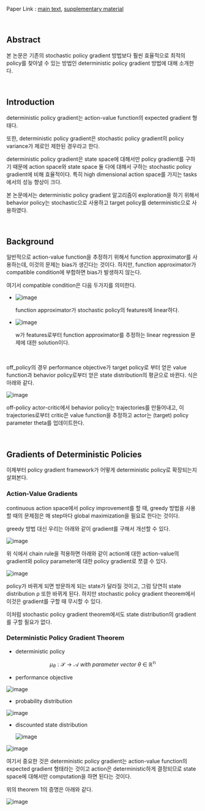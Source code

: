 Paper Link : [main text](http://proceedings.mlr.press/v32/silver14.pdf), [supplementary material](http://proceedings.mlr.press/v32/silver14-supp.pdf)

<br />

## Abstract

본 논문은 기존의 stochastic policy gradient 방법보다 훨씬 효율적으로 최적의 policy를 찾아낼 수 있는 방법인 deterministic policy gradient 방법에 대해 소개한다.

<br />

## Introduction

deterministic policy gradient는 action-value function의 expected gradient 형태다.

또한, deterministic policy gradient은 stochastic policy gradient의 policy variance가 제로인 제한된 경우라고 한다.

deterministic policy gradient은 state space에 대해서만 policy gradient를 구하기 때문에 action space와 state space 둘 다에 대해서 구하는 stochastic policy gradient에 비해 효율적이다. 특히 high dimensional action space를 가지는 tasks에서의 성능 향상이 크다.

본 논문에서는 deterministic policy gradient 알고리즘이 exploration을 하기 위해서 behavior policy는 stochastic으로 사용하고 target policy를 deterministic으로 사용하였다.

<br />

##  Background

일반적으로 action-value function을 추정하기 위해서 function approximator를 사용하는데, 이것의 문제는 bias가 생긴다는 것이다. 하지만, function approximator가 compatible condition에 부합하면 bias가 발생하지 않는다.

여기서 compatible condition은 다음 두가지를 의미한다.

- ![image](https://user-images.githubusercontent.com/59254578/73548670-87075d00-4484-11ea-93d2-a7756e3290f8.png)

  function approximator가 stochastic policy의 features에 linear하다.

- ![image](https://user-images.githubusercontent.com/59254578/73548889-e9f8f400-4484-11ea-878c-1eff0de94d59.png)

  w가 features로부터 function approximator를 추정하는 linear regression 문제에 대한 solution이다.

<br />

off_policy의 경우 performance objective가 target policy로 부터 얻은 value function과 behavior policy로부터 얻은 state distribution의 평균으로 바뀐다. 식은 아래와 같다.

![image](https://user-images.githubusercontent.com/59254578/73550583-2ed25a00-4488-11ea-8b26-1a9b1d1b1479.png)

off-policy actor-critic에서 behavior policy는 trajectories를 만들어내고, 이 trajectories로부터 critic은 value function을 추정하고 actor는 (target) policy parameter theta를 업데이트한다.

<br />

## Gradients of Deterministic Policies

이제부터 policy gradient framework가 어떻게 deterministic policy로 확장되는지 살펴본다.



### Action-Value Gradients

continuous action space에서 policy improvement를 할 때, greedy 방법을 사용할 때의 문제점은 매 step마다 global maximization을 필요로 한다는 것이다.

greedy 방법 대신 우리는 아래와 같이 gradient를 구해서 개선할 수 있다.

![image](https://user-images.githubusercontent.com/59254578/73586069-d16ff480-44eb-11ea-826f-1c34357a6ddf.png)

위 식에서 chain rule을 적용하면 아래와 같이 action에 대한 action-value의 gradient와 policy parameter에 대한 policy gradient로 쪼갤 수 있다.

![image](https://user-images.githubusercontent.com/59254578/73586142-84d8e900-44ec-11ea-9c56-106569741ec5.png)

policy가 바뀌게 되면 방문하게 되는 state가 달라질 것이고, 그럼 당연히 state distribution ρ 또한 바뀌게 된다. 하지만 stochastic policy gradient theorem에서 이것은 gradient를 구할 때 무시할 수 있다.

이처럼 stochastic policy gradient theorem에서도 state distribution의 gradient를 구할 필요가 없다.



### Deterministic Policy Gradient Theorem

- deterministic policy	

$$
\mu_\theta : \mathcal{S} \rightarrow \mathcal{A}\ with\ parameter\ vector\ \theta\ \in\ \mathbb{R^n}
$$

- performance objective

![image](https://user-images.githubusercontent.com/59254578/73594877-c2259100-4555-11ea-82ee-5e1bdc1348a7.png)

- probability distribution

![image](https://user-images.githubusercontent.com/59254578/73594911-e97c5e00-4555-11ea-81ff-a03d124eface.png)

- discounted state distribution

  ![image](https://user-images.githubusercontent.com/59254578/73594972-8a6b1900-4556-11ea-9b7e-d7524d83c62d.png)



![image](https://user-images.githubusercontent.com/59254578/73594815-2e53c500-4555-11ea-8813-0c4d444ea163.png)

여기서 중요한 것은 deterministic policy gradient는 action-value function의 expected gradient 형태라는 것이고 action은 deterministic하게 결정되므로 state space에 대해서만 computation을 하면 된다는 것이다.

위의 theorem 1의 증명은 아래와 같다.

![image](https://user-images.githubusercontent.com/59254578/73595056-88558a00-4557-11ea-9833-6654439cdeb0.png)



